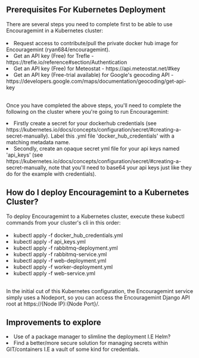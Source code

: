 <h2>Prerequisites For Kubernetes Deployment</h2>
There are several steps you need to complete first to be able to use Encouragemint in a Kubernetes cluster:<br><br>

<li>Request access to contribute/pull the private docker hub image for Encouragemint (ryan684/encouragemint).</li>
<li>Get an API key (Free) for Trefle - https://trefle.io/reference#section/Authentication</li>
<li>Get an API key (Free) for Meteostat - https://api.meteostat.net/#key</li>
<li>Get an API key (Free-trial available) for Google's geocoding API -
https://developers.google.com/maps/documentation/geocoding/get-api-key</li><br>

Once you have completed the above steps, you'll need to complete the following on the cluster where you're going to
run Encouragemint:<br>

<li>Firstly create a secret for your dockerhub credentials (see
https://kubernetes.io/docs/concepts/configuration/secret/#creating-a-secret-manually). Label this .yml file
'docker_hub_credentials' with a matching metadata name.</li>
<li>Secondly, create an opaque secret yml file for your api keys named 'api_keys'
(see https://kubernetes.io/docs/concepts/configuration/secret/#creating-a-secret-manually, note that you'll need
to base64 your api keys just like they do for the example with credentials).</li>

<h2>How do I deploy Encouragemint to a Kubernetes Cluster?</h2>
To deploy Encouragemint to a Kubernetes cluster, execute these kubectl commands from your cluster's
cli in this order:<br><br>

<li>kubectl apply -f docker_hub_credentials.yml</li>
<li>kubectl apply -f api_keys.yml</li>
<li>kubectl apply -f rabbitmq-deployment.yml</li>
<li>kubectl apply -f rabbitmq-service.yml</li>
<li>kubectl apply -f web-deployment.yml</li>
<li>kubectl apply -f worker-deployment.yml</li>
<li>kubectl apply -f web-service.yml</li><br>

In the initial cut of this Kubernetes configuration, the Encouragemint service simply uses a Nodeport, so you
can access the Encouragemint Django API root at https://{Node IP}:{Node Port}/.

<h2>Improvements to explore</h2>
<li>Use of a package manager to slimline the deployment I.E Helm?</li>
<li>Find a better/more secure solution for managing secrets within GIT/containers I.E a vault of some kind
for credentials.</li>